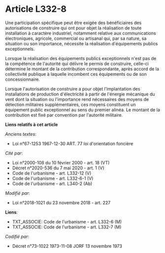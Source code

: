 # Article L332-8

Une participation spécifique peut être exigée des bénéficiaires des autorisations de construire qui ont pour objet la
réalisation de toute installation à caractère industriel, notamment relative aux communications électroniques, agricole,
commercial ou artisanal qui, par sa nature, sa situation ou son importance, nécessite la réalisation d'équipements publics
exceptionnels.

Lorsque la réalisation des équipements publics exceptionnels n'est pas de la compétence de l'autorité qui délivre le permis
de construire, celle-ci détermine le montant de la contribution correspondante, après accord de la collectivité publique à
laquelle incombent ces équipements ou de son concessionnaire.

Lorsque l'autorisation de construire a pour objet l'implantation des installations de production d'électricité à partir de
l'énergie mécanique du vent dont la situation ou l'importance rend nécessaires des moyens de détection militaires
supplémentaires, ces moyens constituent un équipement public exceptionnel au sens du premier alinéa. Le montant de la
contribution est fixé par convention par l'autorité militaire.

**Liens relatifs à cet article**

_Anciens textes_:

  - Loi n°67-1253 1967-12-30 ART. 77 loi d'orientation foncière

_Cité par_:

  - Loi n°2000-108 du 10 février 2000 - art. 18 (VT)
  - Décret n°2020-536 du 7 mai 2020 - art. 1 (V)
  - Code de l'urbanisme - art. L332-12 (V)
  - Code de l'urbanisme - art. L332-6-1 (V)
  - Code de l'urbanisme - art. L340-2 (Ab)

_Modifié par_:

  - Loi n°2018-1021 du 23 novembre 2018 - art. 227

**Liens**:

  - TXT_ASSOCIE: Code de l'urbanisme - art. L332-6 (M)
  - TXT_ASSOCIE: Code de l'urbanisme - art. L332-7 (M)

_Codifié par_:

  - Décret n°73-1022 1973-11-08 JORF 13 novembre 1973
